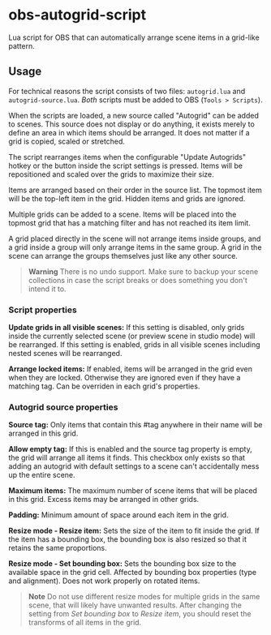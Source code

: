 # obs-autogrid-script

Lua script for OBS that can automatically arrange scene items in a grid-like pattern.


## Usage

For technical reasons the script consists of two files: `autogrid.lua` and `autogrid-source.lua`.
*Both* scripts must be added to OBS (`Tools > Scripts`).

When the scripts are loaded, a new source called "Autogrid" can be added to scenes.
This source does not display or do anything, it exists merely to define an area in
which items should be arranged. It does not matter if a grid is copied, scaled or
stretched.

The script rearranges items when the configurable "Update Autogrids" hotkey or the button
inside the script settings is pressed. Items will be repositioned and scaled over the
grids to maximize their size.

Items are arranged based on their order in the source list. The topmost item will be the
top-left item in the grid. Hidden items and grids are ignored.

Multiple grids can be added to a scene. Items will be placed into the topmost grid that has
a matching filter and has not reached its item limit.

A grid placed directly in the scene will not arrange items inside groups, and a grid inside
a group will only arrange items in the same group. A grid in the scene can arrange the groups
themselves just like any other source.

> **Warning** There is no undo support. Make sure to backup your scene collections in case
> the script breaks or does something you don't intend it to.


### Script properties

**Update grids in all visible scenes:** If this setting is disabled, only grids inside the
currently selected scene (or preview scene in studio mode) will be rearranged.
If this setting is enabled, grids in all visible scenes including nested scenes will be
rearranged.

**Arrange locked items:** If enabled, items will be arranged in the grid even when they are locked.
Otherwise they are ignored even if they have a matching tag. Can be overriden in each grid's properties.


### Autogrid source properties

**Source tag:** Only items that contain this #tag anywhere in their name will be arranged in this grid.

**Allow empty tag:** If this is enabled and the source tag property is empty, the grid will
arrange all items it finds. This checkbox only exists so that adding an autogrid with default
settings to a scene can't accidentally mess up the entire scene.

**Maximum items:** The maximum number of scene items that will be placed in this grid. Excess
items may be arranged in other grids.

**Padding:** Minimum amount of space around each item in the grid.

**Resize mode - Resize item:** Sets the size of the item to fit inside the grid. If the item
has a bounding box, the bounding box is also resized so that it retains the same proportions.

**Resize mode - Set bounding box:** Sets the bounding box size to the available space in the grid cell.
Affected by bounding box properties (type and alignment). Does not work properly on rotated items.

> **Note** Do not use different resize modes for multiple grids in the same scene, that will
> likely have unwanted results. After changing the setting from *Set bounding box* to *Resize item*,
> you should reset the transforms of all items in the grid.
